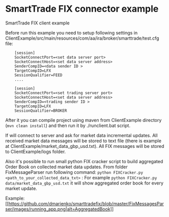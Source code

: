 # SmartTrade FIX connector example

SmartTrade FIX client example

Before run this example you need to setup following settings in ClientExample/src/main/resources/com/aa/ira/broker/smarttrade/test.cfg file:

```
	[session]
	SocketConnectPort=<set data server port>
	SocketConnectHost=<set data server address>
	SenderCompID=<data sender ID >
	TargetCompID=LFX
	SessionQualifier=FEED
	....

	[session]
	SocketConnectPort=<set trading server port>
	SocketConnectHost=<set data server address>
	SenderCompID=<trading sender ID >
	TargetCompID=LFX
	SessionQualifier=BROKER
```

After it you can compile project using maven from ClientExample directory (`mvn clean install`) and then run it by ./runclient.bat script.

If will connect to server and ask for market data incremental updates. All received market data messages will be stored to text file (there is example at ClientExample/market_data_gbp_usd.txt). All FIX messages will be stored to ClientExample/logs folder.

Also it's possible to run small python FIX cracker script to build aggregated Order Book on collected market data updates.
From folder FixMessageParser run following command: `python FIXCracker.py <path_to_your_collected_data_txt>` :
For example `python FIXCracker.py data/market_data_gbp_usd.txt` it will show aggregated order book for every market update.

Example:
[[https://github.com/dmarienko/smarttradefix/blob/master/FixMessagesParser/images/running_app.png|alt=AggregatedBook]]


